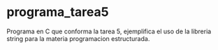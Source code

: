 # programa_tarea5
Programa en C que conforma la tarea 5, ejemplifica el uso de la libreria string para la materia programacion estructurada.
